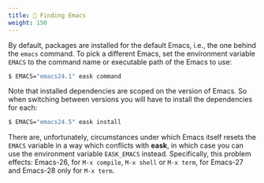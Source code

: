 ```yaml
---
title: 🔭 Finding Emacs
weight: 150
---
```


By default, packages are installed for the default Emacs, i.e., the one behind
the `emacs` command. To pick a different Emacs, set the environment variable
`EMACS` to the command name or executable path of the Emacs to use:

```sh
$ EMACS="emacs24.1" eask command
```

Note that installed dependencies are scoped on the version of Emacs. So when
switching between versions you will have to install the dependencies for each:

```sh
$ EMACS="emacs24.5" eask install
```

There are, unfortunately, circumstances under which Emacs itself resets the
`EMACS` variable in a way which conflicts with **eask**, in which case you can
use the environment variable `EASK_EMACS` instead. Specifically, this problem
effects: Emacs-26, for `M-x compile`, `M-x shell` or `M-x term`, for Emacs-27
and Emacs-28 only for `M-x term`.
